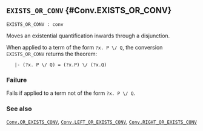 ## `EXISTS_OR_CONV` {#Conv.EXISTS_OR_CONV}


```
EXISTS_OR_CONV : conv
```



Moves an existential quantification inwards through a disjunction.


When applied to a term of the form `?x. P \/ Q`, the conversion
`EXISTS_OR_CONV` returns the theorem:
    
       |- (?x. P \/ Q) = (?x.P) \/ (?x.Q)
    



### Failure

Fails if applied to a term not of the form `?x. P \/ Q`.

### See also

[`Conv.OR_EXISTS_CONV`](#Conv.OR_EXISTS_CONV), [`Conv.LEFT_OR_EXISTS_CONV`](#Conv.LEFT_OR_EXISTS_CONV), [`Conv.RIGHT_OR_EXISTS_CONV`](#Conv.RIGHT_OR_EXISTS_CONV)

